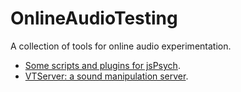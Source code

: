 # OnlineAudioTesting
A collection of tools for online audio experimentation.

* [Some scripts and plugins for jsPsych](jspsych/).
* [VTServer: a sound manipulation server](https://github.com/egaudrain/VTServer).
